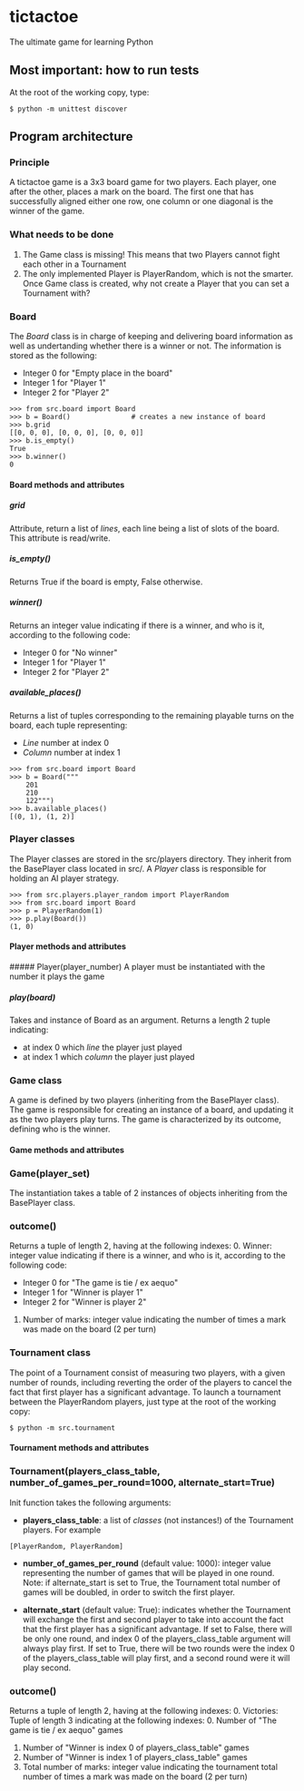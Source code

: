 # tictactoe
The ultimate game for learning Python

## Most important: how to run tests
At the root of the working copy, type:
```
$ python -m unittest discover
```

## Program architecture
### Principle
A tictactoe game is a 3x3 board game for two players. Each player, one after the other, places a mark on the board. The first one that has successfully aligned either one row, one column or one diagonal is the winner of the game.

### What needs to be done
1. The Game class is missing! This means that two Players cannot fight each other in a Tournament
2. The only implemented Player is PlayerRandom, which is not the smarter. Once Game class is created, why not create a Player that you can set a Tournament with?

### Board
The *Board* class is in charge of keeping and delivering board information as well as undertanding whether there is a winner or not. The information is stored as the following:
- Integer 0 for "Empty place in the board"
- Integer 1 for "Player 1"
- Integer 2 for "Player 2"

```
>>> from src.board import Board
>>> b = Board()               # creates a new instance of board
>>> b.grid
[[0, 0, 0], [0, 0, 0], [0, 0, 0]]
>>> b.is_empty()
True
>>> b.winner()
0
```

#### Board methods and attributes
##### grid
Attribute, return a list of *lines*, each line being a list of slots of the board.
This attribute is read/write.

##### is_empty()
Returns True if the board is empty, False otherwise.

##### winner()
Returns an integer value indicating if there is a winner, and who is it, according to the following code:
- Integer 0 for "No winner"
- Integer 1 for "Player 1"
- Integer 2 for "Player 2"

##### available_places()
Returns a list of tuples corresponding to the remaining playable turns on the board, each tuple representing:
- *Line* number at index 0
- *Column* number at index 1
```
>>> from src.board import Board
>>> b = Board("""
    201
    210
    122""")
>>> b.available_places()
[(0, 1), (1, 2)]
```

### Player classes
The Player classes are stored in the src/players directory. They inherit from the BasePlayer class located in src/.
A *Player* class is responsible for holding an AI player strategy.

```
>>> from src.players.player_random import PlayerRandom
>>> from src.board import Board
>>> p = PlayerRandom(1)
>>> p.play(Board())
(1, 0)
```

#### Player methods and attributes
##### Player(player_number)
A player must be instantiated with the number it plays the game

##### play(board)
Takes and instance of Board as an argument.
Returns a length 2 tuple indicating:
- at index 0 which *line* the player just played
- at index 1 which *column* the player just played

### Game class
A game is defined by two players (inheriting from the BasePlayer class). The game is responsible for creating an instance of a board, and updating it as the two players play turns. The game is characterized by its outcome, defining who is the winner.

#### Game methods and attributes
### Game(player_set)
The instantiation takes a table of 2 instances of objects inheriting from the BasePlayer class.

### outcome()
Returns a tuple of length 2, having at the following indexes:
0. Winner: integer value indicating if there is a winner, and who is it, according to the following code:
   - Integer 0 for "The game is tie / ex aequo"
   - Integer 1 for "Winner is player 1"
   - Integer 2 for "Winner is player 2"
1. Number of marks: integer value indicating the number of times a mark was made on the board (2 per turn)

### Tournament class
The point of a Tournament consist of measuring two players, with a given number of rounds, including reverting the order of the players to cancel the fact that first player has a significant advantage.
To launch a tournament between the PlayerRandom players, just type at the root of the working copy:
```
$ python -m src.tournament
```

#### Tournament methods and attributes
### Tournament(players_class_table, number_of_games_per_round=1000, alternate_start=True)
Init function takes the following arguments:
- **players_class_table**: a list of *classes* (not instances!) of the Tournament players. For example
```
[PlayerRandom, PlayerRandom]
```
- **number_of_games_per_round** (default value: 1000): integer value representing the number of games that will be played in one round. Note: if alternate_start is set to True, the Tournament total number of games will be doubled, in order to switch the first player.

- **alternate_start** (default value: True): indicates whether the Tournament will exchange the first and second player to take into account the fact that the first player has a significant advantage. If set to False, there will be only one round, and index 0 of the players_class_table argument will always play first. If set to True, there will be two rounds were the index 0 of the players_class_table will play first, and a second round were it will play second.

### outcome()
Returns a tuple of length 2, having at the following indexes:
0. Victories: Tuple of length 3 indicating at the following indexes:
   0. Number of "The game is tie / ex aequo" games
   1. Number of "Winner is index 0 of players_class_table" games
   2. Number of "Winner is index 1 of players_class_table" games
1. Total number of marks: integer value indicating the tournament total number of times a mark was made on the board (2 per turn)
